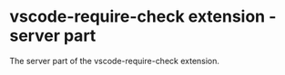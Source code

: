 # vscode-require-check extension - server part

The server part of the vscode-require-check extension.
